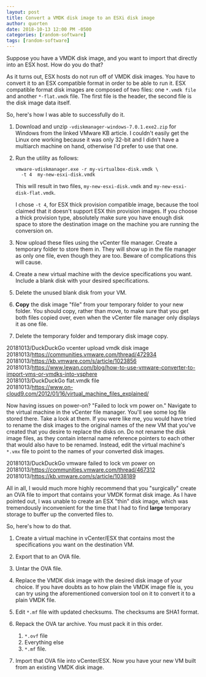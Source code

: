 ```yaml
---
layout: post
title: Convert a VMDK disk image to an ESXi disk image
author: quorten
date: 2018-10-13 12:00 PM -0500
categories: [random-software]
tags: [random-software]
---
```


Suppose you have a VMDK disk image, and you want to import that
directly into an ESX host.  How do you do that?

As it turns out, ESX hosts do not run off of VMDK disk images.  You
have to convert it to an ESX compatible format in order to be able to
run it.  ESX compatible format disk images are composed of two files:
one `*.vmdk file` and another `*-flat.vmdk` file.  The first file is
the header, the second file is the disk image data itself.

So, here's how I was able to successfully do it.

1. Download and unzip `-vdiskmanager-windows-7.0.1.exe2.zip` for
   Windows from the linked VMware KB article.  I couldn't easily get
   the Linux one working because it was only 32-bit and I didn't have
   a multiarch machine on hand, otherwise I'd prefer to use that one.

2. Run the utility as follows:

       vmware-vdiskmanager.exe -r my-virtualbox-disk.vmdk \
         -t 4  my-new-esxi-disk.vmdk

   This will result in two files, `my-new-esxi-disk.vmdk` and
   `my-new-esxi-disk-flat.vmdk`.

   I chose `-t 4`, for ESX thick provision compatible image, because
   the tool claimed that it doesn't support ESX thin provision images.
   If you choose a thick provision type, absolutely make sure you have
   enough disk space to store the destination image on the machine you
   are running the conversion on.

<!-- more -->

3. Now upload these files using the vCenter file manager.  Create a
   temporary folder to store them in.  They will show up in the file
   manager as only one file, even though they are too.  Beware of
   complications this will cause.

4. Create a new virtual machine with the device specifications you
   want.  Include a blank disk with your desired specifications.

5. Delete the unused blank disk from your VM.

6. **Copy** the disk image "file" from your temporary folder to your
   new folder.  You should copy, rather than move, to make sure that
   you get both files copied over, even when the vCenter file manager
   only displays it as one file.

7. Delete the temporary folder and temporary disk image copy.

20181013/DuckDuckGo vcenter upload vmdk disk image  
20181013/https://communities.vmware.com/thread/472934  
20181013/https://kb.vmware.com/s/article/1023856  
20181013/https://www.lewan.com/blog/how-to-use-vmware-converter-to-import-vms-or-vmdks-into-vsphere  
20181013/DuckDuckGo flat.vmdk file  
20181013/https://www.on-cloud9.com/2012/01/16/virtual_machine_files_explained/

Now having issues on power-on?  "Failed to lock vm power on."
Navigate to the virtual machine in the vCenter file manager.  You'll
see some log file stored there.  Take a look at them.  If you were
like me, you would have tried to rename the disk images to the
original names of the new VM that you've created that you desire to
replace the disks on.  Do not rename the disk image files, as they
contain internal name reference pointers to each other that would also
have to be renamed.  Instead, edit the virtual machine's `*.vmx` file
to point to the names of your converted disk images.

20181013/DuckDuckGo vmware failed to lock vm power on  
20181013/https://communities.vmware.com/thread/467312  
20181013/https://kb.vmware.com/s/article/1038189

All in all, I would much more highly recommend that you "surgically"
create an OVA file to import that contains your VMDK format disk
image.  As I have pointed out, I was unable to create an ESX "thin"
disk image, which was tremendously inconvenient for the time that I
had to find **large** temporary storage to buffer up the converted
files to.

So, here's how to do that.

1. Create a virtual machine in vCenter/ESX that contains most the
   specifications you want on the destination VM.

2. Export that to an OVA file.

3. Untar the OVA file.

4. Replace the VMDK disk image with the desired disk image of your
   choice.  If you have doubts as to how plain the VMDK image file is,
   you can try using the aforementioned conversion tool on it to
   convert it to a plain VMDK file.

5. Edit `*.mf` file with updated checksums.  The checksums are SHA1
   format.

6. Repack the OVA tar archive.  You must pack it in this order.

    1. `*.ovf` file
    2. Everything else
    3. `*.mf` file.

7. Import that OVA file into vCenter/ESX.  Now you have your new VM
   built from an existing VMDK disk image.
